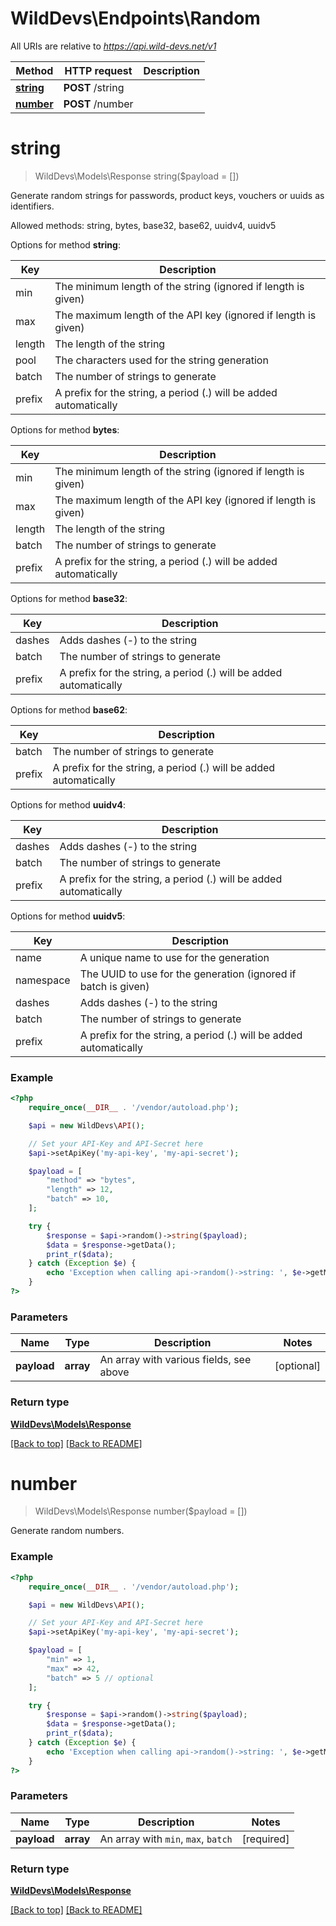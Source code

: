 # WildDevs\Endpoints\Random

All URIs are relative to *https://api.wild-devs.net/v1*

Method | HTTP request | Description
------------- | ------------- | -------------
[**string**](Random.md#string) | **POST** /string | 
[**number**](Random.md#number) | **POST** /number | 

# **string**
> WildDevs\Models\Response string($payload = [])

Generate random strings for passwords, product keys, vouchers or uuids as identifiers.
  
Allowed methods: string, bytes, base32, base62, uuidv4, uuidv5

Options for method **string**:

| Key              | Description                                                       |
| ---------------- | ------------------------------------------------------------------|
| min              | The minimum length of the string (ignored if length is given)     |
| max              | The maximum length of the API key (ignored if length is given)    |
| length           | The length of the string                                          |
| pool             | The characters used for the string generation                     |
| batch            | The number of strings to generate                                 |
| prefix           | A prefix for the string, a period (.) will be added automatically |

Options for method **bytes**:

| Key              | Description                                                       |
| ---------------- | ------------------------------------------------------------------|
| min              | The minimum length of the string (ignored if length is given)     |
| max              | The maximum length of the API key (ignored if length is given)    |
| length           | The length of the string                                          |
| batch            | The number of strings to generate                                 |
| prefix           | A prefix for the string, a period (.) will be added automatically |

Options for method **base32**:

| Key              | Description                                                       |
| ---------------- | ------------------------------------------------------------------|
| dashes           | Adds dashes (-) to the string                                     |
| batch            | The number of strings to generate                                 |
| prefix           | A prefix for the string, a period (.) will be added automatically |

Options for method **base62**:

| Key              | Description                                                       |
| ---------------- | ------------------------------------------------------------------|
| batch            | The number of strings to generate                                 |
| prefix           | A prefix for the string, a period (.) will be added automatically |

Options for method **uuidv4**:

| Key              | Description                                                       |
| ---------------- | ------------------------------------------------------------------|
| dashes           | Adds dashes (-) to the string                                     |
| batch            | The number of strings to generate                                 |
| prefix           | A prefix for the string, a period (.) will be added automatically |

Options for method **uuidv5**:

| Key              | Description                                                       |
| ---------------- | ------------------------------------------------------------------|
| name             | A unique name to use for the generation                           |
| namespace        | The UUID to use for the generation (ignored if batch is given)    |
| dashes           | Adds dashes (-) to the string                                     |
| batch            | The number of strings to generate                                 |
| prefix           | A prefix for the string, a period (.) will be added automatically |

### Example
```php
<?php
    require_once(__DIR__ . '/vendor/autoload.php');

    $api = new WildDevs\API();

    // Set your API-Key and API-Secret here
    $api->setApiKey('my-api-key', 'my-api-secret');

    $payload = [
        "method" => "bytes",
        "length" => 12,
        "batch" => 10,
    ];

    try {
        $response = $api->random()->string($payload);
        $data = $response->getData();
        print_r($data);
    } catch (Exception $e) {
        echo 'Exception when calling api->random()->string: ', $e->getMessage(), PHP_EOL;
    }
?>
```

### Parameters

Name | Type | Description  | Notes
------------- | ------------- | ------------- | -------------
**payload** | **array**| An array with various fields, see above | [optional]

### Return type

[**WildDevs\Models\Response**](../Models/Response.md)

[[Back to top]](#) [[Back to README]](../README.md)

# **number**
> WildDevs\Models\Response number($payload = [])

Generate random numbers.

### Example
```php
<?php
    require_once(__DIR__ . '/vendor/autoload.php');

    $api = new WildDevs\API();

    // Set your API-Key and API-Secret here
    $api->setApiKey('my-api-key', 'my-api-secret');

    $payload = [
        "min" => 1,
        "max" => 42,
        "batch" => 5 // optional
    ];

    try {
        $response = $api->random()->string($payload);
        $data = $response->getData();
        print_r($data);
    } catch (Exception $e) {
        echo 'Exception when calling api->random()->string: ', $e->getMessage(), PHP_EOL;
    }
?>
```

### Parameters

Name | Type | Description  | Notes
------------- | ------------- | ------------- | -------------
**payload** | **array**| An array with `min`, `max`, `batch` | [required]

### Return type

[**WildDevs\Models\Response**](../Models/Response.md)

[[Back to top]](#) [[Back to README]](../README.md)